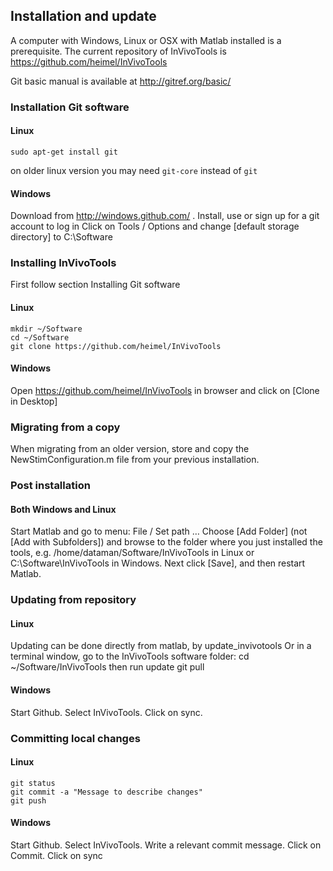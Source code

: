 ## Installation and update

A computer with Windows, Linux or OSX with Matlab installed is a prerequisite. The current repository of InVivoTools is <https://github.com/heimel/InVivoTools>

Git basic manual is available at <http://gitref.org/basic/>

### Installation Git software
#### Linux
    sudo apt-get install git
on older linux version you may need `git-core` instead of `git`

#### Windows 
Download from <http://windows.github.com/> . Install, use or sign up for a git account to log in 
Click on Tools / Options  and change [default storage directory] to C:\Software

### Installing InVivoTools 
First follow section Installing Git software

#### Linux 
    mkdir ~/Software
    cd ~/Software
    git clone https://github.com/heimel/InVivoTools

#### Windows 
Open <https://github.com/heimel/InVivoTools> in browser and click on [Clone in Desktop]

### Migrating from a copy 
When migrating from an older version, store and copy the NewStimConfiguration.m file from your previous installation. 

### Post installation 
#### Both Windows and Linux 
Start Matlab and go to menu: File / Set path …
Choose [Add Folder] (not [Add with Subfolders]) and browse to the folder where you just installed the tools, e.g. /home/dataman/Software/InVivoTools in Linux or C:\Software\InVivoTools in Windows.
Next click [Save], and then restart Matlab.

### Updating from repository 
#### Linux
Updating can be done directly from matlab, by
    update_invivotools
Or in a terminal window, go to the InVivoTools software folder:
    cd ~/Software/InVivoTools
then run update
    git pull

#### Windows
Start Github. Select InVivoTools. Click on sync. 

### Committing local changes

#### Linux
    git status
    git commit -a "Message to describe changes"
    git push 

#### Windows
Start Github. Select InVivoTools. Write a relevant commit message. Click on Commit. Click on sync
